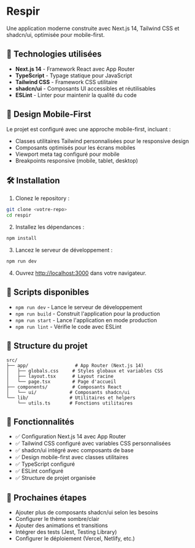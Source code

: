 # Respir

Une application moderne construite avec Next.js 14, Tailwind CSS et shadcn/ui, optimisée pour mobile-first.

## 🚀 Technologies utilisées

- **Next.js 14** - Framework React avec App Router
- **TypeScript** - Typage statique pour JavaScript
- **Tailwind CSS** - Framework CSS utilitaire
- **shadcn/ui** - Composants UI accessibles et réutilisables
- **ESLint** - Linter pour maintenir la qualité du code

## 📱 Design Mobile-First

Le projet est configuré avec une approche mobile-first, incluant :

- Classes utilitaires Tailwind personnalisées pour le responsive design
- Composants optimisés pour les écrans mobiles
- Viewport meta tag configuré pour mobile
- Breakpoints responsive (mobile, tablet, desktop)

## 🛠️ Installation

1. Clonez le repository :
```bash
git clone <votre-repo>
cd respir
```

2. Installez les dépendances :
```bash
npm install
```

3. Lancez le serveur de développement :
```bash
npm run dev
```

4. Ouvrez [http://localhost:3000](http://localhost:3000) dans votre navigateur.

## 📜 Scripts disponibles

- `npm run dev` - Lance le serveur de développement
- `npm run build` - Construit l'application pour la production
- `npm run start` - Lance l'application en mode production
- `npm run lint` - Vérifie le code avec ESLint

## 🎨 Structure du projet

```
src/
├── app/                 # App Router (Next.js 14)
│   ├── globals.css     # Styles globaux et variables CSS
│   ├── layout.tsx      # Layout racine
│   └── page.tsx        # Page d'accueil
├── components/         # Composants React
│   └── ui/            # Composants shadcn/ui
└── lib/               # Utilitaires et helpers
    └── utils.ts       # Fonctions utilitaires
```

## 🎯 Fonctionnalités

- ✅ Configuration Next.js 14 avec App Router
- ✅ Tailwind CSS configuré avec variables CSS personnalisées
- ✅ shadcn/ui intégré avec composants de base
- ✅ Design mobile-first avec classes utilitaires
- ✅ TypeScript configuré
- ✅ ESLint configuré
- ✅ Structure de projet organisée

## 📝 Prochaines étapes

- Ajouter plus de composants shadcn/ui selon les besoins
- Configurer le thème sombre/clair
- Ajouter des animations et transitions
- Intégrer des tests (Jest, Testing Library)
- Configurer le déploiement (Vercel, Netlify, etc.)
